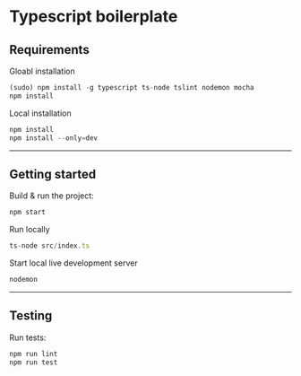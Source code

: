 # Typescript boilerplate

## Requirements

Gloabl installation

```javascript
(sudo) npm install -g typescript ts-node tslint nodemon mocha
npm install
```

Local installation

```javascript
npm install
npm install --only=dev
```

---

## Getting started

Build & run the project:

```javascript
npm start
```

Run locally

```javascript
ts-node src/index.ts
```

Start local live development server

```javascript
nodemon
```

---

## Testing

Run tests:

```javascript
npm run lint
npm run test
```